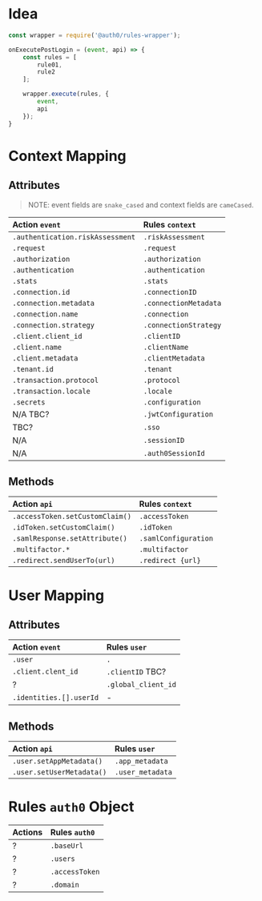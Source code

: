 # Idea

```js
const wrapper = require('@auth0/rules-wrapper');

onExecutePostLogin = (event, api) => {
    const rules = [
        rule01,
        rule2
    ];

    wrapper.execute(rules, {
        event,
        api
    });
}
```

# Context Mapping

## Attributes

> NOTE: event fields are `snake_cased` and context fields are `cameCased`.

| Action `event`                   | Rules `context`       |
|:---------------------------------|:----------------------|
| `.authentication.riskAssessment` | `.riskAssessment`     |
| `.request`                       | `.request`            |
| `.authorization`                 | `.authorization`      |
| `.authentication`                | `.authentication`     |
| `.stats`                         | `.stats`              |
| `.connection.id`                 | `.connectionID`       |
| `.connection.metadata`           | `.connectionMetadata` |
| `.connection.name`               | `.connection`         |
| `.connection.strategy`           | `.connectionStrategy` |
| `.client.client_id`              | `.clientID`           |
| `.client.name`                   | `.clientName`         |
| `.client.metadata`               | `.clientMetadata`     |
| `.tenant.id`                     | `.tenant`             |
| `.transaction.protocol`          | `.protocol`           |           
| `.transaction.locale`            | `.locale`             |
| `.secrets`                       | `.configuration`      |
| N/A TBC?                         | `.jwtConfiguration`   |
| TBC?                             | `.sso`                |
| N/A                              | `.sessionID`          |
| N/A                              | `.auth0SessionId`     |

## Methods

| Action `api`                    | Rules `context`      |
|:--------------------------------|:---------------------|
| `.accessToken.setCustomClaim()` | `.accessToken`       |
| `.idToken.setCustomClaim()`     | `.idToken`           |
| `.samlResponse.setAttribute()`  | `.samlConfiguration` |
| `.multifactor.*`                | `.multifactor`       | 
| `.redirect.sendUserTo(url)`     | `.redirect {url}`    |

# User Mapping

## Attributes

| Action `event`          | Rules `user`        |
|:------------------------|:--------------------|
| `.user`                 | `.`                 |
| `.client.clent_id`      | `.clientID`  TBC?   |
| ?                       | `.global_client_id` |
| `.identities.[].userId` | -                   | 

## Methods

| Action `api`              | Rules `user`     |
|:--------------------------|:-----------------|
| `.user.setAppMetadata()`  | `.app_metadata`  |
| `.user.setUserMetadata()` | `.user_metadata` |

# Rules `auth0` Object

| Actions | Rules `auth0`  |
|:--------|:---------------|
| ?       | `.baseUrl`     |
| ?       | `.users`       |
| ?       | `.accessToken` |
| ?       | `.domain`      |
